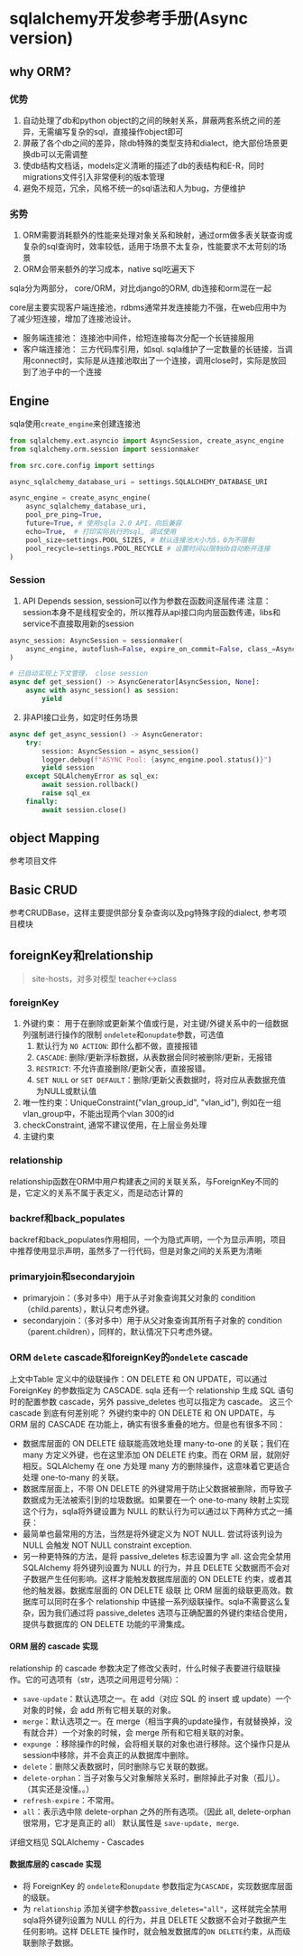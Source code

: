 # sqlalchemy开发参考手册(Async version)
## why ORM?
### 优势
1. 自动处理了db和python object的之间的映射关系，屏蔽两套系统之间的差异，无需编写复杂的sql，直接操作object即可
2. 屏蔽了各个db之间的差异，除db特殊的类型支持和dialect，绝大部份场景更换db可以无需调整
3. 使db结构文档话，models定义清晰的描述了db的表结构和E-R，同时migrations文件引入非常便利的版本管理
4. 避免不规范，冗余，风格不统一的sql语法和人为bug，方便维护
### 劣势
1. ORM需要消耗额外的性能来处理对象关系和映射，通过orm做多表关联查询或复杂的sql查询时，效率较低，适用于场景不太复杂，性能要求不太苛刻的场景
2. ORM会带来额外的学习成本，native sql吃遍天下

sqla分为两部分， core/ORM，对比django的ORM, db连接和orm混在一起

core层主要实现客户端连接池，rdbms通常并发连接能力不强，在web应用中为了减少短连接，增加了连接池设计。
- 服务端连接池： 连接池中间件，给短连接每次分配一个长链接服用
- 客户端连接池： 三方代码库引用，如sql. sqla维护了一定数量的长链接，当调用connect时，实际是从连接池取出了一个连接，调用close时，实际是放回到了池子中的一个连接

## Engine
sqla使用`create_engine`来创建连接池
```python
from sqlalchemy.ext.asyncio import AsyncSession, create_async_engine
from sqlalchemy.orm.session import sessionmaker

from src.core.config import settings

async_sqlalchemy_database_uri = settings.SQLALCHEMY_DATABASE_URI

async_engine = create_async_engine(
    async_sqlalchemy_database_uri,
    pool_pre_ping=True,
    future=True, # 使用sqla 2.0 API，向后兼容
    echo=True,  # 打印实际执行的sql, 调试使用
    pool_size=settings.POOL_SIZES, # 默认连接池大小为5，0为不限制
    pool_recycle=settings.POOL_RECYCLE # 设置时间以限制db自动断开连接
)
```
### Session
1. API Depends session, session可以作为参数在函数间逐层传递
注意： session本身不是线程安全的，所以推荐从api接口向内层函数传递，libs和service不直接取用新的session
```python
async_session: AsyncSession = sessionmaker(
    async_engine, autoflush=False, expire_on_commit=False, class_=AsyncSession
)

# 已自动实现上下文管理， close session
async def get_session() -> AsyncGenerator[AsyncSession, None]:
    async with async_session() as session:
        yield 

```
2. 非API接口业务，如定时任务场景
```python
async def get_async_session() -> AsyncGenerator:
    try:
        session: AsyncSession = async_session()
        logger.debug(f"ASYNC Pool: {async_engine.pool.status()}")
        yield session
    except SQLAlchemyError as sql_ex:
        await session.rollback()
        raise sql_ex
    finally:
        await session.close()
```

## object Mapping
参考项目文件

## Basic CRUD
参考CRUDBase，这样主要提供部分复杂查询以及pg特殊字段的dialect, 参考项目模块

## foreignKey和relationship
> site-hosts，对多对模型 teacher<->class
### foreignKey
1. 外键约束： 用于在删除或更新某个值或行是，对主键/外键关系中的一组数据列强制进行操作的限制
    `ondelete`和`onupdate`参数，可选值
    1. 默认行为 `NO ACTION`: 即什么都不做，直接报错
    2. `CASCADE`: 删除/更新浮标数据，从表数据会同时被删除/更新，无报错
    3. `RESTRICT`: 不允许直接删除/更新父表，直接报错。
    4. `SET NULL` or `SET DEFAULT`：删除/更新父表数据时，将对应从表数据充值为NULL或默认值
2. 唯一性约束：UniqueConstraint("vlan_group_id", "vlan_id"), 例如在一组vlan_group中，不能出现两个vlan 300的id
3. checkConstraint, 通常不建议使用，在上层业务处理
4. 主键约束

### relationship
relationship函数在ORM中用户构建表之间的关联关系，与ForeignKey不同的是，它定义的关系不属于表定义，而是动态计算的

### backref和back_populates
backref和back_populates作用相同，一个为隐式声明，一个为显示声明，项目中推荐使用显示声明，虽然多了一行代码，但是对象之间的关系更为清晰

### primaryjoin和secondaryjoin
- primaryjoin：（多对多中）用于从子对象查询其父对象的 condition（child.parents），默认只考虑外键。
- secondaryjoin：（多对多中）用于从父对象查询其所有子对象的 condition（parent.children），同样的，默认情况下只考虑外键。

### ORM `delete` cascade和foreignKey的`ondelete` cascade
上文中Table 定义中的级联操作：ON DELETE 和 ON UPDATE，可以通过 ForeignKey 的参数指定为 CASCADE.
sqla 还有一个 relationship 生成 SQL 语句时的配置参数 cascade，另外 passive_deletes 也可以指定为 cascade。
这三个 cascade 到底有何差别呢？
外键约束中的 ON DELETE 和 ON UPDATE，与 ORM 层的 CASCADE 在功能上，确实有很多重叠的地方。但是也有很多不同：

- 数据库层面的 ON DELETE 级联能高效地处理 many-to-one 的关联；我们在 many 方定义外键，也在这里添加 ON DELETE 约束。而在 ORM 层，就刚好相反。SQLAlchemy 在 one 方处理 many 方的删除操作，这意味着它更适合处理 one-to-many 的关联。
- 数据库层面上，不带 ON DELETE 的外键常用于防止父数据被删除，而导致子数据成为无法被索引到的垃圾数据。如果要在一个 one-to-many 映射上实现这个行为，sqla将外键设置为 NULL 的默认行为可以通过以下两种方式之一捕获：
- 最简单也最常用的方法，当然是将外键定义为 NOT NULL. 尝试将该列设为 NULL 会触发 NOT NULL constraint exception.
- 另一种更特殊的方法，是将 passive_deletes 标志设置为字 all. 这会完全禁用 SQLAlchemy 将外键列设置为 NULL 的行为，并且 DELETE 父数据而不会对子数据产生任何影响。这样才能触发数据库层面的 ON DELETE 约束，或者其他的触发器。数据库层面的 ON DELETE 级联 比 ORM 层面的级联更高效。数据库可以同时在多个 relationship 中链接一系列级联操作。sqla不需要这么复杂，因为我们通过将 passive_deletes 选项与正确配置的外键约束结合使用，提供与数据库的 ON DELETE 功能的平滑集成。
#### ORM 层的 cascade 实现
relationship 的 cascade 参数决定了修改父表时，什么时候子表要进行级联操作。它的可选项有（str，选项之间用逗号分隔）：

- `save-update`：默认选项之一。在 add（对应 SQL 的 insert 或 update）一个对象的时候，会 add 所有它相关联的对象。
- `merge`：默认选项之一。在 merge（相当字典的update操作，有就替换掉，没有就合并）一个对象的时候，会 merge 所有和它相关联的对象。
- `expunge` ：移除操作的时候，会将相关联的对象也进行移除。这个操作只是从session中移除，并不会真正的从数据库中删除。
- `delete`：删除父表数据时，同时删除与它关联的数据。
- `delete-orphan`：当子对象与父对象解除关系时，删除掉此子对象（孤儿）。（其实还是没懂。。）
- `refresh-expire`：不常用。
- `all`：表示选中除 delete-orphan 之外的所有选项。（因此 all, delete-orphan 很常用，它才是真正的 all）
默认属性是 `save-update, merge`.

详细文档见 SQLAlchemy - Cascades

#### 数据库层的 cascade 实现
- 将 ForeignKey 的 `ondelete`和`onupdate` 参数指定为`CASCADE`，实现数据库层面的级联。
- 为 `relationship` 添加关键字参数`passive_deletes="all"`，这样就完全禁用sqla将外键列设置为 NULL 的行为，并且 DELETE 父数据不会对子数据产生任何影响。这样 DELETE 操作时，就会触发数据库的`ON DELETE`约束，从而级联删除子数据。

